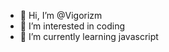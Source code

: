 - 👋 Hi, I’m @Vigorizm
- 👀 I’m interested in coding
- 🌱 I’m currently learning javascript

<!---
Vigorizm/Vigorizm is a ✨ special ✨ repository because its `README.md` (this file) appears on your GitHub profile.
You can click the Preview link to take a look at your changes.
--->
